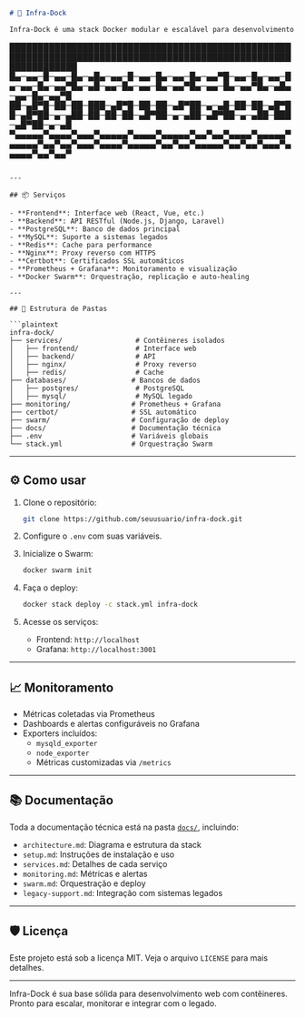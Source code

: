 ```markdown
# 🚀 Infra-Dock

Infra-Dock é uma stack Docker modular e escalável para desenvolvimento web moderno, com suporte a sistemas legados, orquestração via Docker Swarm e monitoramento integrado. Ideal para ambientes profissionais que exigem flexibilidade, segurança e visibilidade.

```
████████████████████████████████████████████████████████████████████████████████████████████████████████████████
█▄─▄▄─█─▄▄─█▄─▄█▄─▄▄─█─▄▄─█▄─▄▄─█▄─▄▄▀█─▄▄─█▄─▄▄─█▄─▄▄─█▄─▄▄▀█▄─▄█─▄▄─█▄─▄▄─█▄─▄▄▀█▄─▄▄─█▄─▄▄▀█▄─▄█▄─▄▄─█▄─▄▄▀█
██─▄█▀█─██─██─███─▄█▀█─██─██─▄█▀██─▄─▄█─██─██─▄█▀██─▄█▀██─▄─▄██─██─██─██─▄█▀██─▄─▄██─▄█▀██─▄─▄██─███─▄█▀██─▄─▄█
▀▄▄▄▄▄▀▄▄▄▄▀▄▄▄▀▄▄▄▄▄▀▄▄▄▄▀▄▄▄▄▄▀▄▄▀▄▄▀▄▄▄▄▀▄▄▄▄▄▀▄▄▄▄▄▀▄▄▀▄▄▀▄▄▄▀▄▄▄▄▀▄▄▄▄▄▀▄▄▀▄▄▀▄▄▄▄▄▀▄▄▀▄▄▀▄▄▄▀▄▄▄▄▄▀▄▄▀▄▄▀
```

---

## 📦 Serviços

- **Frontend**: Interface web (React, Vue, etc.)
- **Backend**: API RESTful (Node.js, Django, Laravel)
- **PostgreSQL**: Banco de dados principal
- **MySQL**: Suporte a sistemas legados
- **Redis**: Cache para performance
- **Nginx**: Proxy reverso com HTTPS
- **Certbot**: Certificados SSL automáticos
- **Prometheus + Grafana**: Monitoramento e visualização
- **Docker Swarm**: Orquestração, replicação e auto-healing

---

## 🧱 Estrutura de Pastas

```plaintext
infra-dock/
├── services/                  # Contêineres isolados
│   ├── frontend/              # Interface web
│   ├── backend/               # API
│   ├── nginx/                 # Proxy reverso
│   ├── redis/                 # Cache
├── databases/                # Bancos de dados
│   ├── postgres/              # PostgreSQL
│   ├── mysql/                 # MySQL legado
├── monitoring/               # Prometheus + Grafana
├── certbot/                  # SSL automático
├── swarm/                    # Configuração de deploy
├── docs/                     # Documentação técnica
├── .env                      # Variáveis globais
└── stack.yml                 # Orquestração Swarm
```

---

## ⚙️ Como usar

1. Clone o repositório:
   ```bash
   git clone https://github.com/seuusuario/infra-dock.git
   ```

2. Configure o `.env` com suas variáveis.

3. Inicialize o Swarm:
   ```bash
   docker swarm init
   ```

4. Faça o deploy:
   ```bash
   docker stack deploy -c stack.yml infra-dock
   ```

5. Acesse os serviços:
   - Frontend: `http://localhost`
   - Grafana: `http://localhost:3001`

---

## 📈 Monitoramento

- Métricas coletadas via Prometheus
- Dashboards e alertas configuráveis no Grafana
- Exporters incluídos:
  - `mysqld_exporter`
  - `node_exporter`
  - Métricas customizadas via `/metrics`

---

## 📚 Documentação

Toda a documentação técnica está na pasta [`docs/`](docs/), incluindo:

- `architecture.md`: Diagrama e estrutura da stack
- `setup.md`: Instruções de instalação e uso
- `services.md`: Detalhes de cada serviço
- `monitoring.md`: Métricas e alertas
- `swarm.md`: Orquestração e deploy
- `legacy-support.md`: Integração com sistemas legados

---

## 🛡️ Licença

Este projeto está sob a licença MIT. Veja o arquivo `LICENSE` para mais detalhes.

---

Infra-Dock é sua base sólida para desenvolvimento web com contêineres. Pronto para escalar, monitorar e integrar com o legado.
```